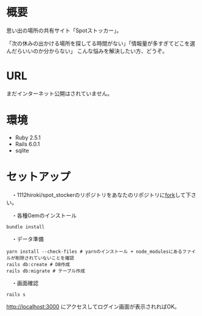 # 概要
思い出の場所の共有サイト「Spotストッカー」。

「次の休みの出かける場所を探してる時間がない」「情報量が多すぎてどこを選んだらいいのか分からない」
こんな悩みを解決したい方、どうぞ。


# URL
まだインターネット公開はされていません。

# 環境
* Ruby 2.5.1
* Rails 6.0.1
* sqlite

# セットアップ
　・1112hiroki/spot_stockerのリポジトリをあなたのリポジトリに[fork](https://qiita.com/YumaInaura/items/acff806290c8953d3185)して下さい。

　・各種Gemのインストール
```
bundle install
```

　・データ準備
```
yarn install --check-files # yarnのインストール + node_modulesにあるファイルが削除されていないことを確認
rails db:create # DB作成
rails db:migrate # テーブル作成
```

　・画面確認
```
rails s
```


[http://localhost:3000](http://localhost:3000) にアクセスしてログイン画面が表示されればOK。
